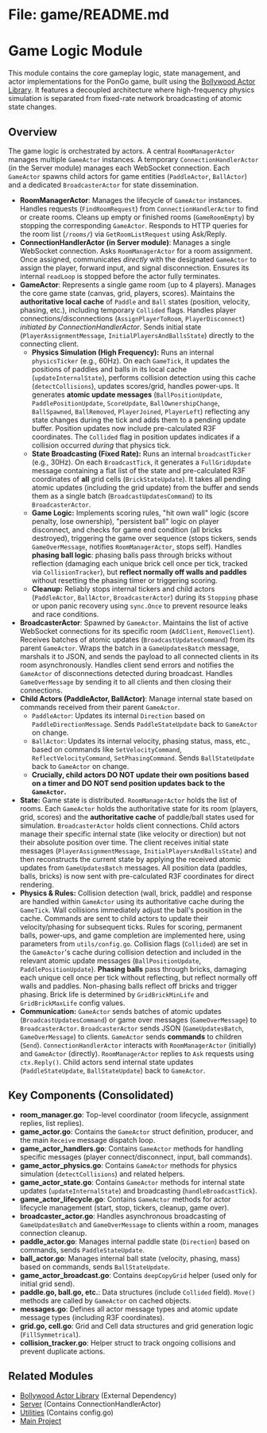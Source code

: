 # File: game/README.md
# Game Logic Module

This module contains the core gameplay logic, state management, and actor implementations for the PonGo game, built using the [Bollywood Actor Library](https://github.com/lguibr/bollywood). It features a decoupled architecture where high-frequency physics simulation is separated from fixed-rate network broadcasting of atomic state changes.

## Overview

The game logic is orchestrated by actors. A central `RoomManagerActor` manages multiple `GameActor` instances. A temporary `ConnectionHandlerActor` (in the Server module) manages each WebSocket connection. Each `GameActor` spawns child actors for game entities (`PaddleActor`, `BallActor`) and a dedicated `BroadcasterActor` for state dissemination.

-   **RoomManagerActor**: Manages the lifecycle of `GameActor` instances. Handles requests (`FindRoomRequest`) from `ConnectionHandlerActor` to find or create rooms. Cleans up empty or finished rooms (`GameRoomEmpty`) by stopping the corresponding `GameActor`. Responds to HTTP queries for the room list (`/rooms/`) via `GetRoomListRequest` using Ask/Reply.
-   **ConnectionHandlerActor (in Server module)**: Manages a single WebSocket connection. Asks `RoomManagerActor` for a room assignment. Once assigned, communicates *directly* with the designated `GameActor` to assign the player, forward input, and signal disconnection. Ensures its internal `readLoop` is stopped before the actor fully terminates.
-   **GameActor**: Represents a single game room (up to 4 players). Manages the core game state (canvas, grid, players, scores). Maintains the **authoritative local cache** of `Paddle` and `Ball` states (position, velocity, phasing, etc.), including temporary `Collided` flags. Handles player connections/disconnections (`AssignPlayerToRoom`, `PlayerDisconnect`) *initiated by ConnectionHandlerActor*. Sends initial state (`PlayerAssignmentMessage`, `InitialPlayersAndBallsState`) directly to the connecting client.
    -   **Physics Simulation (High Frequency):** Runs an internal `physicsTicker` (e.g., 60Hz). On each `GameTick`, it updates the positions of paddles and balls in its local cache (`updateInternalState`), performs collision detection using this cache (`detectCollisions`), updates scores/grid, handles power-ups. It generates **atomic update messages** (`BallPositionUpdate`, `PaddlePositionUpdate`, `ScoreUpdate`, `BallOwnershipChange`, `BallSpawned`, `BallRemoved`, `PlayerJoined`, `PlayerLeft`) reflecting any state changes during the tick and adds them to a pending update buffer. Position updates now include pre-calculated R3F coordinates. The `Collided` flag in position updates indicates if a collision occurred *during* that physics tick.
    -   **State Broadcasting (Fixed Rate):** Runs an internal `broadcastTicker` (e.g., 30Hz). On each `BroadcastTick`, it generates a `FullGridUpdate` message containing a flat list of the state and pre-calculated R3F coordinates of **all** grid cells (`BrickStateUpdate`). It takes all pending atomic updates (including the grid update) from the buffer and sends them as a single batch (`BroadcastUpdatesCommand`) to its `BroadcasterActor`.
    -   **Game Logic:** Implements scoring rules, "hit own wall" logic (score penalty, lose ownership), "persistent ball" logic on player disconnect, and checks for game end condition (all bricks destroyed), triggering the game over sequence (stops tickers, sends `GameOverMessage`, notifies `RoomManagerActor`, stops self). Handles **phasing ball logic**: phasing balls pass through bricks without reflection (damaging each unique brick cell once per tick, tracked via `CollisionTracker`), but **reflect normally off walls and paddles** without resetting the phasing timer or triggering scoring.
    -   **Cleanup:** Reliably stops internal tickers and child actors (`PaddleActor`, `BallActor`, `BroadcasterActor`) during its `Stopping` phase or upon panic recovery using `sync.Once` to prevent resource leaks and race conditions.
-   **BroadcasterActor**: Spawned by `GameActor`. Maintains the list of active WebSocket connections for its specific room (`AddClient`, `RemoveClient`). Receives batches of atomic updates (`BroadcastUpdatesCommand`) from its parent `GameActor`. Wraps the batch in a `GameUpdatesBatch` message, marshals it to JSON, and sends the payload to all connected clients in its room asynchronously. Handles client send errors and notifies the `GameActor` of disconnections detected during broadcast. Handles `GameOverMessage` by sending it to all clients and then closing their connections.
-   **Child Actors (PaddleActor, BallActor)**: Manage internal state based on commands received from their parent `GameActor`.
    -   `PaddleActor`: Updates its internal `Direction` based on `PaddleDirectionMessage`. Sends `PaddleStateUpdate` back to `GameActor` on change.
    -   `BallActor`: Updates its internal velocity, phasing status, mass, etc., based on commands like `SetVelocityCommand`, `ReflectVelocityCommand`, `SetPhasingCommand`. Sends `BallStateUpdate` back to `GameActor` on change.
    -   **Crucially, child actors DO NOT update their own positions based on a timer and DO NOT send position updates back to the `GameActor`.**
-   **State:** Game state is distributed. `RoomManagerActor` holds the list of rooms. Each `GameActor` holds the authoritative state for its room (players, grid, scores) and the **authoritative cache** of paddle/ball states used for simulation. `BroadcasterActor` holds client connections. Child actors manage their specific internal state (like velocity or direction) but not their absolute position over time. The client receives initial state messages (`PlayerAssignmentMessage`, `InitialPlayersAndBallsState`) and then reconstructs the current state by applying the received atomic updates from `GameUpdatesBatch` messages. All position data (paddles, balls, bricks) is now sent with pre-calculated R3F coordinates for direct rendering.
-   **Physics & Rules:** Collision detection (wall, brick, paddle) and response are handled within `GameActor` using its authoritative cache during the `GameTick`. Wall collisions immediately adjust the ball's position in the cache. Commands are sent to child actors to update their velocity/phasing for subsequent ticks. Rules for scoring, permanent balls, power-ups, and game completion are implemented here, using parameters from `utils/config.go`. Collision flags (`Collided`) are set in the `GameActor`'s cache during collision detection and included in the relevant atomic update messages (`BallPositionUpdate`, `PaddlePositionUpdate`). **Phasing balls** pass through bricks, damaging each unique cell once per tick without reflecting, but reflect normally off walls and paddles. Non-phasing balls reflect off bricks and trigger phasing. Brick life is determined by `GridBrickMinLife` and `GridBrickMaxLife` config values.
-   **Communication:** `GameActor` sends batches of atomic updates (`BroadcastUpdatesCommand`) or game over messages (`GameOverMessage`) to `BroadcasterActor`. `BroadcasterActor` sends JSON (`GameUpdatesBatch`, `GameOverMessage`) to clients. `GameActor` sends **commands** to children (`Send`). `ConnectionHandlerActor` interacts with `RoomManagerActor` (initially) and `GameActor` (directly). `RoomManagerActor` replies to `Ask` requests using `ctx.Reply()`. Child actors send internal state updates (`PaddleStateUpdate`, `BallStateUpdate`) back to `GameActor`.

## Key Components (Consolidated)

*   **room_manager.go**: Top-level coordinator (room lifecycle, assignment replies, list replies).
*   **game_actor.go**: Contains the `GameActor` struct definition, producer, and the main `Receive` message dispatch loop.
*   **game_actor_handlers.go**: Contains `GameActor` methods for handling specific messages (player connect/disconnect, input, ball commands).
*   **game_actor_physics.go**: Contains `GameActor` methods for physics simulation (`detectCollisions`) and related helpers.
*   **game_actor_state.go**: Contains `GameActor` methods for internal state updates (`updateInternalState`) and broadcasting (`handleBroadcastTick`).
*   **game_actor_lifecycle.go**: Contains `GameActor` methods for actor lifecycle management (start, stop, tickers, cleanup, game over).
*   **broadcaster_actor.go**: Handles asynchronous broadcasting of `GameUpdatesBatch` and `GameOverMessage` to clients within a room, manages connection cleanup.
*   **paddle_actor.go**: Manages internal paddle state (`Direction`) based on commands, sends `PaddleStateUpdate`.
*   **ball_actor.go**: Manages internal ball state (velocity, phasing, mass) based on commands, sends `BallStateUpdate`.
*   **game_actor_broadcast.go**: Contains `deepCopyGrid` helper (used only for initial grid send).
*   **paddle.go, ball.go, etc.**: Data structures (include `Collided` field). `Move()` methods are called by `GameActor` on cached objects.
*   **messages.go**: Defines all actor message types and atomic update message types (including R3F coordinates).
*   **grid.go, cell.go**: Grid and Cell data structures and grid generation logic (`FillSymmetrical`).
*   **collision_tracker.go**: Helper struct to track ongoing collisions and prevent duplicate actions.

## Related Modules

*   [Bollywood Actor Library](https://github.com/lguibr/bollywood) (External Dependency)
*   [Server](../server/README.md) (Contains ConnectionHandlerActor)
*   [Utilities](../utils/README.md) (Contains config.go)
*   [Main Project](../README.md)
